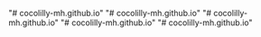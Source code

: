 "# cocolilly-mh.github.io" 
"# cocolilly-mh.github.io" 
"# cocolilly-mh.github.io" 
"# cocolilly-mh.github.io" 
"# cocolilly-mh.github.io" 
